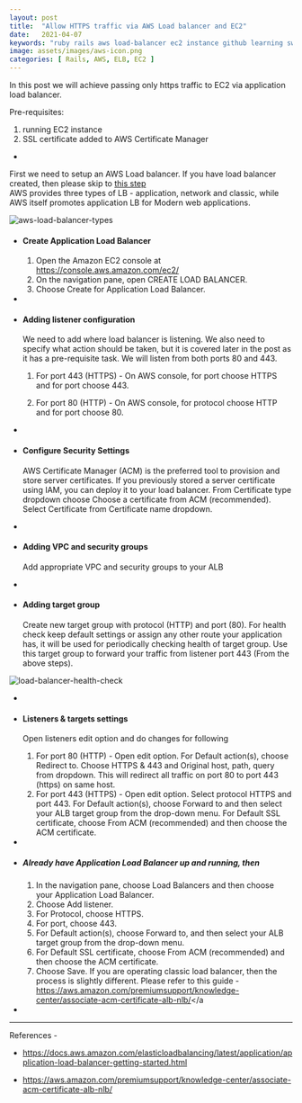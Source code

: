 ```yaml
---
layout: post
title:  "Allow HTTPS traffic via AWS Load balancer and EC2"
date:   2021-04-07
keywords: "ruby rails aws load-balancer ec2 instance github learning swapnil gourshete ruby on rails"
image: assets/images/aws-icon.png
categories: [ Rails, AWS, ELB, EC2 ]
---
```


In this post we will achieve passing only https traffic to EC2 via application load balancer.

Pre-requisites:

1. running EC2 instance
2. SSL certificate added to AWS Certificate Manager

-

First we need to setup an AWS Load balancer. If you have load balancer created, then please skip to 
<a href="#skip-step">this step</a>  
AWS provides three types of LB - application, network and classic, while 
AWS itself promotes application LB for Modern web applications.

<img src="{{ '/assets/images/aws-lb-types.png' | prepend: site.baseurl }}" alt="aws-load-balancer-types">

- <h4>Create Application Load Balancer</h4>

  1. Open the Amazon EC2 console at <a href="https://console.aws.amazon.com/ec2/" target="_blank"> https://console.aws.amazon.com/ec2/ </a>
  2. On the navigation pane, open CREATE LOAD BALANCER.
  3. Choose Create for Application Load Balancer.

-

- <h4>Adding listener configuration</h4>

  We need to add where load balancer is listening. We also need to specify what action should be taken, but it is covered
  later in the post as it has a pre-requisite task. 
  We will listen from both ports 80 and 443.
  1. For port 443 (HTTPS) - On AWS console, for port choose HTTPS and for port choose 443. 
     
  2. For port 80 (HTTP) - On AWS console, for protocol choose HTTP and for port choose 80.
  
-

- <h4>Configure Security Settings</h4> 

  AWS Certificate Manager (ACM) is the preferred tool to provision and store server certificates. If you previously 
  stored a server certificate using IAM, you can deploy it to your load balancer.
  From Certificate type dropdown choose Choose a certificate from ACM (recommended). Select Certificate from Certificate 
  name dropdown.

-

- <h4>Adding VPC and security groups</h4>

  Add appropriate VPC and security groups to your ALB

-

- <h4>Adding target group</h4>

  Create new target group with protocol (HTTP) and port (80). For health check keep default settings or assign any other
  route your application has, it will be used for periodically checking health of target group. Use this target group to
  forward your traffic from listener port 443 (From the above steps).

<img src="{{ '/assets/images/lb-health-check.png' | prepend: site.baseurl }}" alt="load-balancer-health-check">

-
  
- <h4>Listeners & targets settings</h4>

  Open listeners edit option and do changes for following 
  1. For port 80 (HTTP) - Open edit option. For Default action(s), choose Redirect to. Choose HTTPS & 443 and Original host, path, query 
     from dropdown. This will redirect all traffic on port 80 to port 443 (https) on same host.
  2. For port 443 (HTTPS) - Open edit option. Select protocol HTTPS and port 443. For Default action(s), choose Forward 
     to and then select your ALB target group from the drop-down menu. For Default SSL certificate, choose From ACM
     (recommended) and then choose the ACM certificate.
  
-

<div id="skip-step"></div>

- <h5>Already have Application Load Balancer up and running, then</h5>

  1. In the navigation pane, choose Load Balancers and then choose your Application Load Balancer.
  2. Choose Add listener.
  3. For Protocol, choose HTTPS.
  4. For port, choose 443.
  5. For Default action(s), choose Forward to, and then select your ALB target group from the drop-down menu.
  6. For Default SSL certificate, choose From ACM (recommended) and then choose the ACM certificate. 
  7. Choose Save.
  If you are operating classic load balancer, then the process is slightly different. Please refer to this guide -
     <a href="https://aws.amazon.com/premiumsupport/knowledge-center/associate-acm-certificate-alb-nlb/" target="_blank">https://aws.amazon.com/premiumsupport/knowledge-center/associate-acm-certificate-alb-nlb/</a

-

---

References -

- <a href="https://docs.aws.amazon.com/elasticloadbalancing/latest/application/application-load-balancer-getting-started.html" target='_blank'>https://docs.aws.amazon.com/elasticloadbalancing/latest/application/application-load-balancer-getting-started.html</a>

- <a href="https://aws.amazon.com/premiumsupport/knowledge-center/associate-acm-certificate-alb-nlb/" target="_blank">https://aws.amazon.com/premiumsupport/knowledge-center/associate-acm-certificate-alb-nlb/</a>
